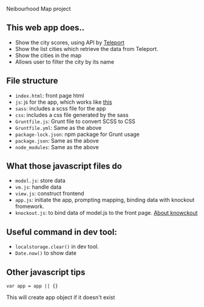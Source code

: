 Neibourhood Map project

## This web app does.. 
- Show the city scores, using API by [Teleport](https://teleport.org/about-us/)
- Show the list cities which retrieve the data from Teleport.
- Show the cities in the map
- Allows user to filter the city by its name

## File structure
- `index.html`: front page html
- `js`: js for the app, which works like [this](#)
- `sass`: includes a scss file for the app
- `css`: includes a css file generated by the sass
- `Gruntfile.js`: Grunt file to convert SCSS to CSS
- `Gruntfile.yml`: Same as the above
- `package-lock.json`: npm package for Grunt usage
- `package.json`: Same as the above
- `node_modules`: Same as the above

## What those javascript files do
- `model.js`: store data
- `vm.js`: handle data 
- `view.js`: construct frontend
- `app.js`: initiate the app, prompting mapping, binding data with knockout fromework. 
- `knockout.js`: to bind data of model.js to the front page. [About knowckout](http://knockoutjs.com/downloads/index.html)


## Useful command in dev tool:
- `localstorage.clear()` in dev tool.
- `Date.now()` to show date


## Other javascript tips
```
var app = app || {}
```
This will create app object if it doesn't exist
